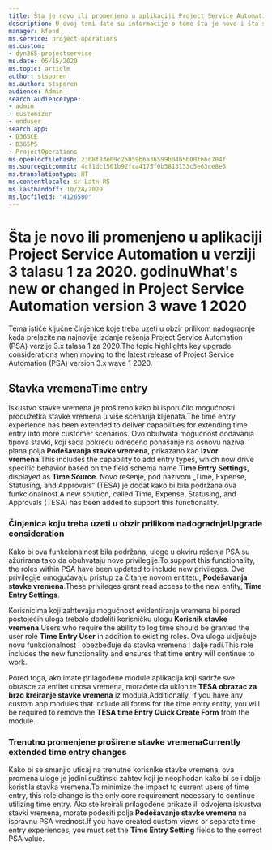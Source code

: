 ```yaml
---
title: Šta je novo ili promenjeno u aplikaciji Project Service Automation u verziji 3.x talasu 1 za 2020. godinu
description: U ovoj temi date su informacije o tome šta je novo i šta se promenilo u rešenju Project Service Automation u verziji 3 talasu 1 za 2020.
manager: kfend
ms.service: project-operations
ms.custom:
- dyn365-projectservice
ms.date: 05/15/2020
ms.topic: article
author: stsporen
ms.author: stsporen
audience: Admin
search.audienceType:
- admin
- customizer
- enduser
search.app:
- D365CE
- D365PS
- ProjectOperations
ms.openlocfilehash: 2308f83e09c25059b6a36599b04b5b00f66c704f
ms.sourcegitcommit: 4cf1dc1561b92fca4175f0b3813133c5e63ce8e6
ms.translationtype: HT
ms.contentlocale: sr-Latn-RS
ms.lasthandoff: 10/28/2020
ms.locfileid: "4126500"
---
```

# <a name="whats-new-or-changed-in-project-service-automation-version-3-wave-1-2020"></a><span data-ttu-id="53a64-103">Šta je novo ili promenjeno u aplikaciji Project Service Automation u verziji 3 talasu 1 za 2020. godinu</span><span class="sxs-lookup"><span data-stu-id="53a64-103">What's new or changed in Project Service Automation version 3 wave 1 2020</span></span>
<span data-ttu-id="53a64-104">Tema ističe ključne činjenice koje treba uzeti u obzir prilikom nadogradnje kada prelazite na najnovije izdanje rešenja Project Service Automation (PSA) verzije 3.x talasa 1 za 2020.</span><span class="sxs-lookup"><span data-stu-id="53a64-104">The topic highlights key upgrade considerations when moving to the latest release of Project Service Automation (PSA) version 3.x wave 1 2020.</span></span>

## <a name="time-entry"></a><span data-ttu-id="53a64-105">Stavka vremena</span><span class="sxs-lookup"><span data-stu-id="53a64-105">Time entry</span></span>
<span data-ttu-id="53a64-106">Iskustvo stavke vremena je prošireno kako bi isporučilo mogućnosti produžetka stavke vremena u više scenarija klijenata.</span><span class="sxs-lookup"><span data-stu-id="53a64-106">The time entry experience has been extended to deliver capabilities for extending time entry into more customer scenarios.</span></span> <span data-ttu-id="53a64-107">Ovo obuhvata mogućnost dodavanja tipova stavki, koji sada pokreću određeno ponašanje na osnovu naziva plana polja **Podešavanja stavke vremena**, prikazano kao **Izvor vremena**.</span><span class="sxs-lookup"><span data-stu-id="53a64-107">This includes the capability to add entry types, which now drive specific behavior based on the field schema name **Time Entry Settings**, displayed as **Time Source**.</span></span> <span data-ttu-id="53a64-108">Novo rešenje, pod nazivom „Time, Expense, Statusing, and Approvals“ (TESA) je dodat kako bi bila podržana ova funkcionalnost.</span><span class="sxs-lookup"><span data-stu-id="53a64-108">A new solution, called Time, Expense, Statusing, and Approvals (TESA) has been added to support this functionality.</span></span>

### <a name="upgrade-consideration"></a><span data-ttu-id="53a64-109">Činjenica koju treba uzeti u obzir prilikom nadogradnje</span><span class="sxs-lookup"><span data-stu-id="53a64-109">Upgrade consideration</span></span>
<span data-ttu-id="53a64-110">Kako bi ova funkcionalnost bila podržana, uloge u okviru rešenja PSA su ažurirana tako da obuhvataju nove privilegije.</span><span class="sxs-lookup"><span data-stu-id="53a64-110">To support this functionality, the roles within PSA have been updated to include new privileges.</span></span> <span data-ttu-id="53a64-111">Ove privilegije omogućavaju pristup za čitanje novom entitetu, **Podešavanja stavke vremena**.</span><span class="sxs-lookup"><span data-stu-id="53a64-111">These privileges grant read access to the new entity, **Time Entry Settings**.</span></span>

<span data-ttu-id="53a64-112">Korisnicima koji zahtevaju mogućnost evidentiranja vremena bi pored postojećih uloga trebalo dodeliti korisničku ulogu **Korisnik stavke vremena**.</span><span class="sxs-lookup"><span data-stu-id="53a64-112">Users who require the ability to log time should be granted the user role **Time Entry User** in addition to existing roles.</span></span> <span data-ttu-id="53a64-113">Ova uloga uključuje novu funkcionalnost i obezbeđuje da stavka vremena i dalje radi.</span><span class="sxs-lookup"><span data-stu-id="53a64-113">This role includes the new functionality and ensures that time entry will continue to work.</span></span>

<span data-ttu-id="53a64-114">Pored toga, ako imate prilagođene module aplikacija koji sadrže sve obrasce za entitet unosa vremena, moraćete da uklonite **TESA obrazac za brzo kreiranje stavke vremena** iz modula.</span><span class="sxs-lookup"><span data-stu-id="53a64-114">Additionally, if you have any custom app modules that include all forms for the time entry entity, you will be required to remove the **TESA time Entry Quick Create Form** from the module.</span></span>

### <a name="currently-extended-time-entry-changes"></a><span data-ttu-id="53a64-115">Trenutno promenjene proširene stavke vremena</span><span class="sxs-lookup"><span data-stu-id="53a64-115">Currently extended time entry changes</span></span>
<span data-ttu-id="53a64-116">Kako bi se smanjio uticaj na trenutne korisnike stavke vremena, ova promena uloge je jedini suštinski zahtev koji je neophodan kako bi se i dalje koristila stavka vremena.</span><span class="sxs-lookup"><span data-stu-id="53a64-116">To minimize the impact to current users of time entry, this role change is the only core requirement necessary to continue utilizing time entry.</span></span> <span data-ttu-id="53a64-117">Ako ste kreirali prilagođene prikaze ili odvojena iskustva stavki vremena, morate podesiti polja **Podešavanje stavke vremena** na ispravnu PSA vrednost.</span><span class="sxs-lookup"><span data-stu-id="53a64-117">If you have created custom views or separate time entry experiences, you must set the **Time Entry Setting** fields to the correct PSA value.</span></span>
